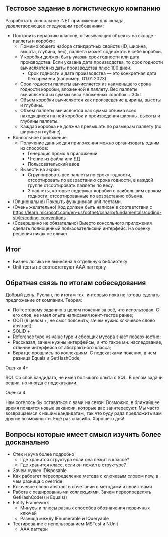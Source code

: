 ## Тестовое задание в логистическую компанию
Разработать консольное .NET приложение для склада, удовлетворяющее следующим требованиям:
- Построить иерархию классов, описывающих объекты на складе - паллеты и коробки:
    - Помимо общего набора стандартных свойств (ID, ширина, высота, глубина, вес), паллета может содержать в себе коробки.
    - У коробки должен быть указан срок годности или дата производства. Если указана дата производства, то срок годности вычисляется из даты производства плюс 100 дней.
        - Срок годности и дата производства — это конкретная дата без времени (например, 01.01.2023).
    - Срок годности паллеты вычисляется из наименьшего срока годности коробки, вложенной в паллету. Вес паллеты вычисляется из суммы веса вложенных коробок + 30кг.
    - Объем коробки вычисляется как произведение ширины, высоты и глубины.
    - Объем паллеты вычисляется как сумма объема всех находящихся на ней коробок и произведения ширины, высоты и глубины паллеты.
    - Каждая коробка не должна превышать по размерам паллету (по ширине и глубине).
- Консольное приложение:
    - Получение данных для приложения можно организовать одним из способов:
        - Генерация прямо в приложении
        - Чтение из файла или БД
        - Пользовательский ввод
    - Вывести на экран:
        - Сгруппировать все паллеты по сроку годности, отсортировать по возрастанию срока годности, в каждой группе отсортировать паллеты по весу.
        - 3 паллеты, которые содержат коробки с наибольшим сроком годности, отсортированные по возрастанию объема.
- (Опционально) Покрыть функционал unit-тестами.
- (Очень желательно) Код должен быть написан в соответствии с https://learn.microsoft.com/en-us/dotnet/csharp/fundamentals/coding-style/coding-conventions
- (Совершенно не обязательно) Вместо консольного приложения сделать полноценный пользовательский интерфейс. На оценку решения никак не влияет.

## Итог
- Бизнес логика не вынесена в отдельную библиотеку
- Unit тесты не соответствуют AAA паттерну

## Обратная связь по итогам собеседования
Добрый день. Руслан, по итогам тех. интервью пока не готовы сделать предложение от компании. Теория:
- По тестовому заданию в целом пояснил за всё, что использовал. С его слов, не имел опыта написания юнит-тестов ранее; 
- ООП (в целом +, не смог пояснить, зачем нужно ключевое слово abstract);
- SOLID + 
- Reference type vs value type и сборщик мусора знает поверхностно;
- Рассказал, зачем нужны интерфейсы, и что такое мн. наследование, отличие интерфейса от абстрактного класса;
- Вкратце прошлись по коллекциям. С подсказками пояснил, в чем разница Equals и GetHashCode;

Оценка 4+ 

SQL 
Со слов кандидата, не имел большого опыта с SQL. В целом задачи решил, но иногда с подсказками.

Оценка 4

Нам хотелось бы оставаться с вами на связи. Возможно, в ближайшее время появятся новые вакансии, которые вас заинтересуют. Мы часто возвращаемся к нашим кандидатам, так что буду рада предложить вам другие возможности.
Ещё раз спасибо.
Хорошего дня!

## Вопросы которые имеет смысл изучить более досканально
- Стек и куча более подробно
  - Где хранится структура если она лежит в классе?
  - Где хранится класс, если он лежил в структуре?
- Зачем нужен IDisposable 
- Как рабоатет переопределение метода с ключевым словом new, в чем разница с override
- Ключевое слово abstract в сочетании с методами и свойствами
- Работа с хешированными коллекциями. Зачем переопределять GetHashCode() и Equals()
- Entity Framework
  - Минусы и плюсы разных способов обозначения первичных ключей
  - Разница между IEnumerable и IQueryable
- Тестирование с использованием MSTest и NUnit
  - AAA паттерн   
